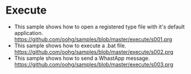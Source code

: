 # Execute

* This sample shows how to open a registered type file with it's default application.
https://github.com/oohg/samples/blob/master/execute/s001.prg
* This sample shows how to execute a .bat file.
https://github.com/oohg/samples/blob/master/execute/s002.prg
* This sample shows how to send a WhastApp message.
https://github.com/oohg/samples/blob/master/execute/s003.prg

